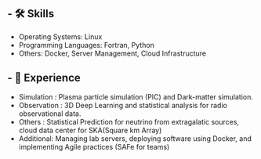 ## - **🛠 Skills**
 - Operating Systems: Linux
 - Programming Languages: Fortran, Python
 - Others: Docker, Server Management, Cloud Infrastructure

## - **💼 Experience**
 - Simulation : Plasma particle simulation (PIC) and Dark-matter simulation.
 - Observation : 3D Deep Learning and statistical analysis for radio observational data.
 - Others : Statistical Prediction for neutrino from extragalatic sources, cloud data center for SKA(Square km Array)
 - Additional: Managing lab servers, deploying software using Docker, and implementing Agile practices (SAFe for teams)
